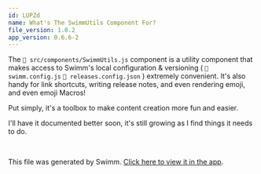 ```yaml
---
id: LUPZd
name: What's The SwimmUtils Component For?
file_version: 1.0.2
app_version: 0.6.6-2
---
```


The `📄 src/components/SwimmUtils.js` component is a utility component that makes access to Swimm's local configuration & versioning ( `📄 swimm.config.js` `📄 releases.config.json` ) extremely convenient. It's also handy for link shortcuts, writing release notes, and even rendering emoji, and even emoji Macros!

Put simply, it's a toolbox to make content creation more fun and easier.

I'll have it documented better soon, it's still growing as I find things it needs to do.

<br/>

This file was generated by Swimm. [Click here to view it in the app](https://swimm.io/link?l=c3dpbW0lM0ElMkYlMkZyZXBvcyUyRloybDBhSFZpSlROQkpUTkJaRzlqY3k1emQybHRiUzVwYnlVelFTVXpRWE4zYVcxdGFXOCUzRCUyRmRvY3MlMkZMVVBaZA==).